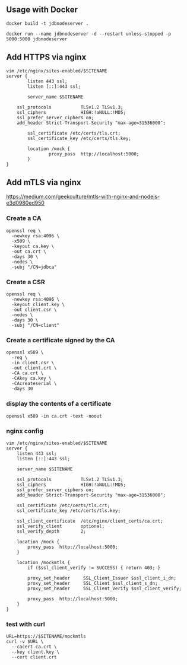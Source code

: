 Usage with Docker
-----------------

```
docker build -t jdbnodeserver .

docker run --name jdbnodeserver -d --restart unless-stopped -p 5000:5000 jdbnodeserver
```


Add HTTPS via nginx
-------------------

```
vim /etc/nginx/sites-enabled/$SITENAME
server {
        listen 443 ssl;
        listen [::]:443 ssl;

        server_name $SITENAME

	ssl_protocols           TLSv1.2 TLSv1.3;
	ssl_ciphers             HIGH:!aNULL:!MD5;
	ssl_prefer_server_ciphers on;
	add_header Strict-Transport-Security "max-age=31536000";

        ssl_certificate /etc/certs/tls.crt;
        ssl_certificate_key /etc/certs/tls.key;

        location /mock {
                proxy_pass  http://localhost:5000;
        }
}
```


Add mTLS via nginx
------------------

https://medium.com/geekculture/mtls-with-nginx-and-nodejs-e3d0980ed950

### Create a CA

```
openssl req \
  -newkey rsa:4096 \
  -x509 \
  -keyout ca.key \
  -out ca.crt \
  -days 30 \
  -nodes \
  -subj "/CN=jdbca"
```

### Create a CSR

```
openssl req \
  -newkey rsa:4096 \
  -keyout client.key \
  -out client.csr \
  -nodes \
  -days 30 \
  -subj "/CN=client"
```

### Create a certificate signed by the CA

```
openssl x509 \ 
  -req \
  -in client.csr \
  -out client.crt \
  -CA ca.crt \
  -CAkey ca.key \
  -CAcreateserial \
  -days 30
```

### display the contents of a certificate

```
openssl x509 -in ca.crt -text -noout
```

### nginx config

```
vim /etc/nginx/sites-enabled/$SITENAME
server {
	listen 443 ssl;
	listen [::]:443 ssl;

	server_name $SITENAME

	ssl_protocols           TLSv1.2 TLSv1.3;
	ssl_ciphers             HIGH:!aNULL:!MD5;
	ssl_prefer_server_ciphers on;
	add_header Strict-Transport-Security "max-age=31536000";

	ssl_certificate /etc/certs/tls.crt;
	ssl_certificate_key /etc/certs/tls.key;

	ssl_client_certificate  /etc/nginx/client_certs/ca.crt;
	ssl_verify_client       optional;
	ssl_verify_depth        2;

	location /mock {
		proxy_pass  http://localhost:5000;
	}

	location /mockmtls {
		if ($ssl_client_verify != SUCCESS) { return 403; }

		proxy_set_header     SSL_Client_Issuer $ssl_client_i_dn;
		proxy_set_header     SSL_Client $ssl_client_s_dn;
		proxy_set_header     SSL_Client_Verify $ssl_client_verify;

		proxy_pass  http://localhost:5000;
	}
}
```

### test with curl

```
URL=https://$SITENAME/mockmtls
curl -v $URL \
  --cacert ca.crt \
  --key client.key \
  --cert client.crt
```
